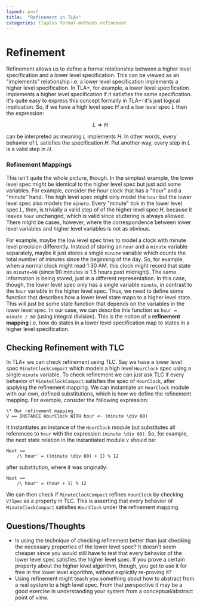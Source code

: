 ```yaml
---
layout: post
title:  "Refinement in TLA+"
categories: tlaplus formal-methods refinement
---
```


# Refinement

Refinement allows us to define a formal relationship between a higher level specification and a lower level specification. This can be viewed as an "implements" relationship i.e. a lower level specification implements a higher level specification. In TLA+, for example, a lower level specification implements a higher level specification if it satisfies the same specification. It's quite easy to express this concept formally in TLA+: it's just logical implication. So, if we have a high level spec $H$ and a low level spec $L$ then the expression:

$$ L \Rightarrow H $$

can be interpreted as meaning $L$ implements $H$. In other words, every behavior of $L$ satisfies the specification $H$. Put another way, every step in $L$ is a valid step in $H$. 

### Refinement Mappings

This isn't quite the whole picture, though. In the simplest example, the lower level spec might be identical to the higher level spec but just add some variables. For example, consider the hour clock that has a "hour" and a "minute" hand. The high level spec might only model the `hour` but the lower level spec also models the `minute`. Every "minute" tick in the lower level spec $L$, then, is trivially a valid step of of the higher level spec $H$, because it leaves `hour` unchanged, which is valid since stuttering is always allowed. There might be cases, however, where the correspondence between lower level variables and higher level variables is not as obvious. 

For example, maybe the low level spec tries to model a clock with minute level precision differently. Instead of storing an `hour` and a `minute` variable separately, maybe it just stores a single `minute` variable which counts the total number of minutes since the beginning of the day. So, for example, when a normal clock might read 1:30 AM, this clock might record that state as `minute=90` (since 90 minutes is 1.5 hours past midnight). The same information is being stored, just in a different representation. In this case, though, the lower level spec only has a single variable `minute`, in contrast to the `hour` variable in the higher level spec. Thus, we need to define some function that describes how a lower level state maps to a higher level state. This will just be some state function that depends on the variables in the lower level spec. In our case, we can describe this function as `hour = minute / 60` (using integral division). This is the notion of a **refinement mapping** i.e. how do states in a lower level specification map to states in a higher level specification.

## Checking Refinement with TLC

In TLA+ we can check refinement using TLC. Say we have a lower level spec `MinuteClockCompact` which models a high level `HourClock` spec using a single `minute` variable. To check refinement we can just ask TLC if every behavior of `MinuteClockCompact` satisfies the spec of `HourClock`, after applying the refinement mapping. We can instantiate an `HourClock` module with our own, defined substitutions, which is how we define the refinement mapping. For example, consider the following expression:

```tla
\* Our refinement mapping.
V == INSTANCE HourClock WITH hour <- (minute \div 60)
```
It instantiates an instance of the `HourClock` module but substitutes all references to `hour` with the expression `(minute \div 60)`. So, for example, the next state relation in the instantiated module `V` should be:

```tla
Next == 
    /\ hour' = ((minute \div 60) + 1) % 12
```

after substitution, where it was originally:

```
Next == 
    /\ hour' = (hour + 1) % 12
```

We can then check if `MinuteClockCompact` refines `HourClock` by checking `V!Spec` as a property in TLC. This is asserting that every behavior of `MinuteClockCompact` satisfies `HourClock` under the refinement mapping.

## Questions/Thoughts
- Is using the technique of checking refinement better than just checking the necessary properties of the lower level spec? It doesn't seem cheaper since you would still have to test that every behavior of the lower level spec satisfies the higher level spec. If you prove a certain property about the higher level algorithm, though, you get to use it for free in the lower level algorithm, without explicitly re-proving it?
- Using refinement might teach you something about how to abstract from a real system to a high level spec. From that perspective it may be a good exercise in understanding your system from a conceptual/abstract point of view.